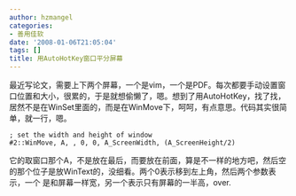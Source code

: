 ```yaml
---
author: hzmangel
categories:
- 善用佳软
date: '2008-01-06T21:05:04'
tags: []
title: 用AutoHotKey窗口平分屏幕
---
```

最近写论文，需要上下两个屏幕，一个是vim，一个是PDF。每次都要手动设置窗口位置和大小，很累的，于是就想偷懒了，嗯。<!--more-->想到了用AutoHotKey，找了找，居然不是在WinSet里面的，而是在WinMove下，呵呵，有点意思。代码其实很简单，就一行，嗯。

    
    
    ; set the width and height of window
    #2::WinMove, A, , 0, 0, A_ScreenWidth, (A_ScreenHeight/2)
    

它的取窗口那个A，不是放在最后，而要放在前面，算是不一样的地方吧，然后空的那个位子是放WinText的，没细看。两个0表示移到左上角，然后两个参数表示，一个
是和屏幕一样宽，另一个表示只有屏幕的一半高，over.